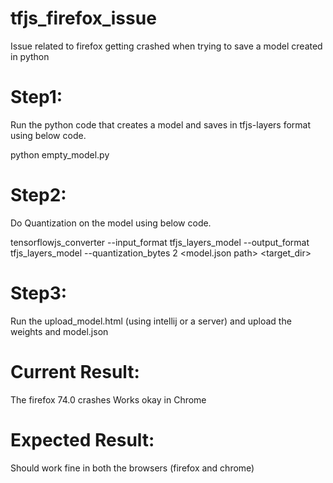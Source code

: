 # tfjs_firefox_issue
Issue related to firefox getting crashed when trying to save a model created in python

# Step1:
Run the python code that creates a model and saves in tfjs-layers format using below code.

python empty_model.py

# Step2:
Do Quantization on the model using below code.

tensorflowjs_converter --input_format tfjs_layers_model --output_format tfjs_layers_model --quantization_bytes 2 <model.json path> <target_dir>

# Step3:
Run the upload_model.html (using intellij or a server) and upload the weights and model.json

# Current Result:
The firefox 74.0 crashes
Works okay in Chrome

# Expected Result:
Should work fine in both the browsers (firefox and chrome)
